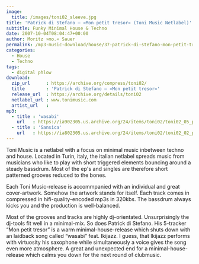 ```yaml
---
image:
  title: /images/toni02_sleeve.jpg
title: 'Patrick di Stefano – »Mon petit tresor« (Toni Music Netlabel)'
subtitle: Funky Minimal House & Techno
date: 2007-10-04T08:04:47+00:00
author: Moritz »mo.« Sauer
permalink: /mp3-music-download/house/37-patrick-di-stefano-mon-petit-tresor-toni-music-netlabel
categories:
  - House
  - Techno
tags:
  - digital phlow
download:
  zip_url      : https://archive.org/compress/toni02/
  title        : 'Patrick di Stefano – »Mon petit tresor«'
  release_url  : https://archive.org/details/toni02
  netlabel_url : www.tonimusic.com
  artist_url   : 
mp3:
  - title : 'wasabi'
    url   : https://ia902305.us.archive.org/24/items/toni02/toni02_05_patrick_di_stefano_feat_ikijazz_-_wasabi.mp3
  - title : 'Sansica'
    url   : https://ia802305.us.archive.org/24/items/toni02/toni02_02_patrick_di_stefano_-_sansica.mp3
---
```

Toni Music is a netlabel with a focus on minimal music inbetween techno and house. Located in Turin, italy, the italian netlabel spreads music from musicians who like to play with short triggered elements bouncing around a steady bassdrum. Most of the ep's and singles are therefore short patterned grooves reduced to the bones.<!--more-->

Each Toni Music-release is accommpanied with an individual and great cover-artwork. Somehow the artwork stands for itself. Each track comes in compressed in hifi-quality-encoded mp3s in 320kbs. The bassdrum always kicks you and the production is well-balanced.

Most of the grooves and tracks are highly dj-orientated. Unsurprisingly the dj-tools fit well in a minimal-mix. So does Patrick di Stefano. His 5-tracker “Mon petit tresor” is a warm minimal-house-release which shuts down with an laidback song called “wasabi” feat. Ikijazz. I guess, that Ikijazz performs with virtuosity his saxophone while simultaneously a voice gives the song even more atmosphere. A great and unexpected end for a minimal-house-release which calms you down for the next round of clubmusic.
